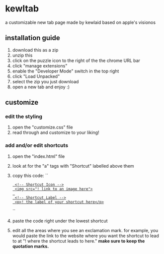 # kewltab
a customizable new tab page made by kewlaid based on apple's visionos

## installation guide
1. download this as a zip <br>
2. unzip this
3. click on the puzzle icon to the right of the the chrome URL bar <br>
4. click "manage extensions" <br>
5. enable the "Developer Mode" switch in the top right  <br>
6. click "Load Unpacked" <br>
7. select the zip you just download <br>
8. open a new tab and enjoy :)

## customize
### edit the styling
1. open the "customize.css" file
2. read through and customize to your liking!

### add and/or edit shortcuts
1. open the "index.html" file
2. look at for the "a" tags with "Shortcut" labelled above them
3. copy this code:
    ``<a class="shortcutlink" target="_blank" 
    href="! where the shortcut leads to here">
    
        <!-- Shortcut Icon -->
        <img src="! link to an image here">
        
        <!-- Shortcut Label -->
        <p>! the label of your shortcut here</p>
    </a>``
4. paste the code right under the lowest shortcut
5. edit all the areas where you see an exclamation mark. for example, you would paste the link to the website where you want the shortcut to lead to at "! where the shortcut leads to here."   **make sure to keep the quotation marks.**
